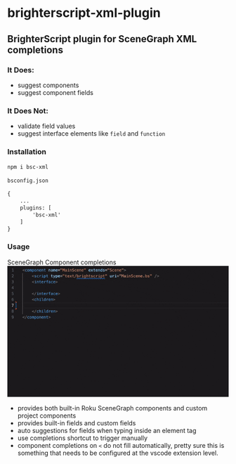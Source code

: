 # brighterscript-xml-plugin
## BrighterScript plugin for SceneGraph XML completions

### It Does:
- suggest components
- suggest component fields

### It Does Not:
- validate field values
- suggest interface elements like `field` and `function`

### Installation
```
npm i bsc-xml
```
`bsconfig.json`
```
{
    ...
    plugins: [
        'bsc-xml'
    ]
}
```

### Usage
SceneGraph Component completions
![usage gif](./bsc-xml.gif)


- provides both built-in Roku SceneGraph components and custom project components
- provides built-in fields and custom fields
- auto suggestions for fields when typing inside an element tag
- use completions shortcut to trigger manually
- component completions on `<` do not fill automatically, pretty sure this is something that needs to be configured at the vscode extension level.
